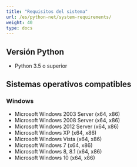 ```yaml
---
title: "Requisitos del sistema"
url: /es/python-net/system-requirements/
weight: 40
type: docs
---
```



## **Versión Python**
- Python 3.5 o superior
## **Sistemas operativos compatibles**
### **Windows**
- Microsoft Windows 2003 Server (x64, x86)
- Microsoft Windows 2008 Server (x64, x86)
- Microsoft Windows 2012 Server (x64, x86)
- Microsoft Windows XP (x64, x86)
- Microsoft Windows Vista (x64, x86)
- Microsoft Windows 7 (x64, x86)
- Microsoft Windows 8, 8.1 (x64, x86)
- Microsoft Windows 10 (x64, x86)



